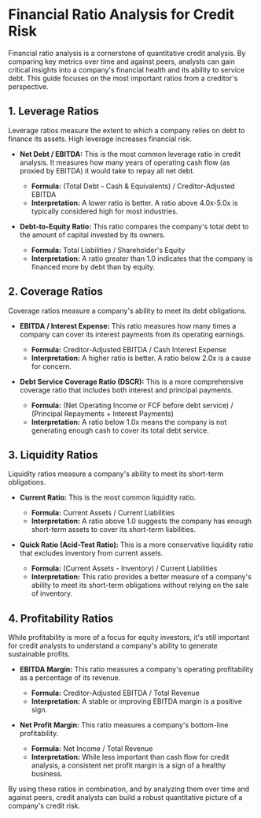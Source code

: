 # Financial Ratio Analysis for Credit Risk

Financial ratio analysis is a cornerstone of quantitative credit analysis. By comparing key metrics over time and against peers, analysts can gain critical insights into a company's financial health and its ability to service debt. This guide focuses on the most important ratios from a creditor's perspective.

## 1. Leverage Ratios

Leverage ratios measure the extent to which a company relies on debt to finance its assets. High leverage increases financial risk.

*   **Net Debt / EBITDA:** This is the most common leverage ratio in credit analysis. It measures how many years of operating cash flow (as proxied by EBITDA) it would take to repay all net debt.
    *   **Formula:** (Total Debt - Cash & Equivalents) / Creditor-Adjusted EBITDA
    *   **Interpretation:** A lower ratio is better. A ratio above 4.0x-5.0x is typically considered high for most industries.

*   **Debt-to-Equity Ratio:** This ratio compares the company's total debt to the amount of capital invested by its owners.
    *   **Formula:** Total Liabilities / Shareholder's Equity
    *   **Interpretation:** A ratio greater than 1.0 indicates that the company is financed more by debt than by equity.

## 2. Coverage Ratios

Coverage ratios measure a company's ability to meet its debt obligations.

*   **EBITDA / Interest Expense:** This ratio measures how many times a company can cover its interest payments from its operating earnings.
    *   **Formula:** Creditor-Adjusted EBITDA / Cash Interest Expense
    *   **Interpretation:** A higher ratio is better. A ratio below 2.0x is a cause for concern.

*   **Debt Service Coverage Ratio (DSCR):** This is a more comprehensive coverage ratio that includes both interest and principal payments.
    *   **Formula:** (Net Operating Income or FCF before debt service) / (Principal Repayments + Interest Payments)
    *   **Interpretation:** A ratio below 1.0x means the company is not generating enough cash to cover its total debt service.

## 3. Liquidity Ratios

Liquidity ratios measure a company's ability to meet its short-term obligations.

*   **Current Ratio:** This is the most common liquidity ratio.
    *   **Formula:** Current Assets / Current Liabilities
    *   **Interpretation:** A ratio above 1.0 suggests the company has enough short-term assets to cover its short-term liabilities.

*   **Quick Ratio (Acid-Test Ratio):** This is a more conservative liquidity ratio that excludes inventory from current assets.
    *   **Formula:** (Current Assets - Inventory) / Current Liabilities
    *   **Interpretation:** This ratio provides a better measure of a company's ability to meet its short-term obligations without relying on the sale of inventory.

## 4. Profitability Ratios

While profitability is more of a focus for equity investors, it's still important for credit analysts to understand a company's ability to generate sustainable profits.

*   **EBITDA Margin:** This ratio measures a company's operating profitability as a percentage of its revenue.
    *   **Formula:** Creditor-Adjusted EBITDA / Total Revenue
    *   **Interpretation:** A stable or improving EBITDA margin is a positive sign.

*   **Net Profit Margin:** This ratio measures a company's bottom-line profitability.
    *   **Formula:** Net Income / Total Revenue
    *   **Interpretation:** While less important than cash flow for credit analysis, a consistent net profit margin is a sign of a healthy business.

By using these ratios in combination, and by analyzing them over time and against peers, credit analysts can build a robust quantitative picture of a company's credit risk.

